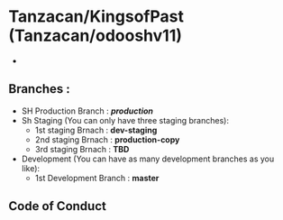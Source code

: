 # Tanzacan/KingsofPast (Tanzacan/odooshv11)
 - 
 
## Branches :
- SH Production Branch  : **_production_**
- Sh Staging  (You can only have three staging branches):
   - 1st staging Brnach :  **dev-staging**
   - 2nd staging Brnach :  **production-copy**
   - 3rd staging Brnach :  **TBD**
- Development (You can have as many development branches as you like): 
   - 1st Development Branch : **master**
   
## Code of Conduct
